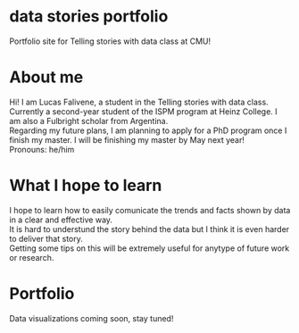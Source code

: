 # data stories portfolio
Portfolio site for Telling stories with data class at CMU!

# About me
Hi! I am Lucas Falivene, a student in the Telling stories with data class.</br>
Currently a second-year student of the ISPM program at Heinz College. I am also a Fulbright scholar from Argentina. </br>
Regarding my future plans, I am planning to apply for a PhD program once I finish my master. I will be finishing my master by May next year! </br>
Pronouns: he/him 

# What I hope to learn
I hope to learn how to easily comunicate the trends and facts shown by data in a clear and effective way.</br>
It is hard to understund the story behind the data but I think it is even harder to deliver that story.</br>
Getting some tips on this will be extremely useful for anytype of future work or research.

# Portfolio
Data visualizations coming soon, stay tuned!

